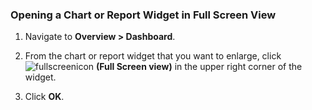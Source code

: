 ### Opening a Chart or Report Widget in Full Screen View

1.  Navigate to **Overview > Dashboard**.

2.  From the chart or report widget that you want to enlarge, click
    ![fullscreenicon](../images/fullscreenicon.png) **(Full Screen view)**
    in the upper right corner of the widget.

3.  Click **OK**.
